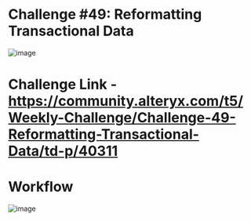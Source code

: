 # Challenge #49: Reformatting Transactional Data
![image](https://user-images.githubusercontent.com/74512335/192605168-6ec84390-1fea-44f4-a31d-7bbc844465dc.png)

# Challenge Link - https://community.alteryx.com/t5/Weekly-Challenge/Challenge-49-Reformatting-Transactional-Data/td-p/40311

# Workflow
![image](https://user-images.githubusercontent.com/74512335/192617231-f82b465a-a724-4caf-a6b8-8575b00e4707.png)

